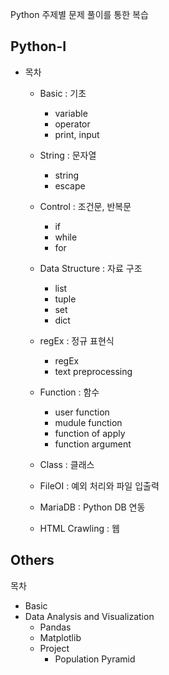 Python 주제별 문제 풀이를 통한 복습

## Python-I

* 목차
  * Basic : 기초 
    * variable 
    * operator 
    * print, input
    
  * String : 문자열
    * string 
    * escape 
    
  * Control : 조건문, 반복문
    * if
    * while
    * for
    
  * Data Structure : 자료 구조
    * list 
    * tuple 
    * set
    * dict
    
  * regEx : 정규 표현식 
    * regEx  
    * text preprocessing
  
  * Function : 함수
    * user function
    * mudule function
    * function of apply
    * function argument
    
  * Class : 클래스 
  * FileOI : 예외 처리와 파일 입출력 
  * MariaDB : Python DB 연동
  * HTML Crawling : 웹

## Others

목차 
* Basic
* Data Analysis and Visualization
  * Pandas
  * Matplotlib 
  * Project 
    * Population Pyramid
